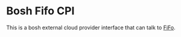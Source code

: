 # Bosh Fifo CPI

This is a bosh external cloud provider interface that can talk to [FiFo](https://project-fifo.net).
